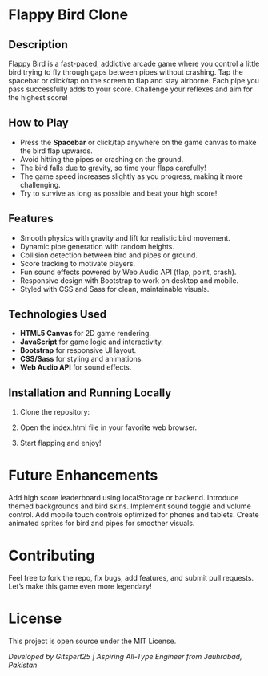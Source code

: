 # Flappy Bird Clone

## Description

Flappy Bird is a fast-paced, addictive arcade game where you control a little bird trying to fly through gaps between pipes without crashing. Tap the spacebar or click/tap on the screen to flap and stay airborne. Each pipe you pass successfully adds to your score. Challenge your reflexes and aim for the highest score!

## How to Play

- Press the **Spacebar** or click/tap anywhere on the game canvas to make the bird flap upwards.
- Avoid hitting the pipes or crashing on the ground.
- The bird falls due to gravity, so time your flaps carefully!
- The game speed increases slightly as you progress, making it more challenging.
- Try to survive as long as possible and beat your high score!

## Features

- Smooth physics with gravity and lift for realistic bird movement.
- Dynamic pipe generation with random heights.
- Collision detection between bird and pipes or ground.
- Score tracking to motivate players.
- Fun sound effects powered by Web Audio API (flap, point, crash).
- Responsive design with Bootstrap to work on desktop and mobile.
- Styled with CSS and Sass for clean, maintainable visuals.

## Technologies Used

- **HTML5 Canvas** for 2D game rendering.
- **JavaScript** for game logic and interactivity.
- **Bootstrap** for responsive UI layout.
- **CSS/Sass** for styling and animations.
- **Web Audio API** for sound effects.

## Installation and Running Locally

1. Clone the repository:

2. Open the index.html file in your favorite web browser.

3. Start flapping and enjoy!

# Future Enhancements
Add high score leaderboard using localStorage or backend.
Introduce themed backgrounds and bird skins.
Implement sound toggle and volume control.
Add mobile touch controls optimized for phones and tablets.
Create animated sprites for bird and pipes for smoother visuals.
# Contributing
Feel free to fork the repo, fix bugs, add features, and submit pull requests. Let’s make this game even more legendary!

# License
This project is open source under the MIT License.

*Developed by Gitspert25 | Aspiring All-Type Engineer from Jauhrabad, Pakistan*
